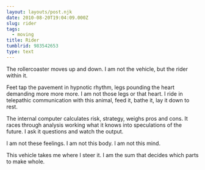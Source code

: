 ```yaml
---
layout: layouts/post.njk
date: 2010-08-20T19:04:09.000Z
slug: rider
tags:
  - moving
title: Rider
tumblrid: 983542653
type: text
---
```

<p>The rollercoaster moves up and down.  I am not the vehicle, but the rider within it.</p>

<p>Feet tap the pavement in hypnotic rhythm, legs pounding the heart demanding more more more.  I am not those legs or that heart.  I ride in telepathic communication with this animal, feed it, bathe it, lay it down to rest.</p>

<p>The internal computer calculates risk, strategy, weighs pros and cons.  It races through analysis working what it knows into speculations of the future.  I ask it questions and watch the output.</p>

<p>I am not these feelings.  I am not this body.  I am not this mind.</p>

<p>This vehicle takes me where I steer it.  I am the sum that decides which parts to make whole.</p>
